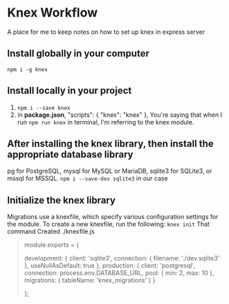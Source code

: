 # Knex Workflow
A place for me to keep notes on how to set up knex in express server

## Install globally in your computer
`npm i -g knex`

## Install locally in your project
1. `npm i --save knex` 
2. in **package.json**, "scripts": {
    "knex": "knex"
  },
  You're saying that when I run `npm run knex` in terminal, I'm referring to the knex module.

## After installing the knex library, then install the appropriate database library
pg for PostgreSQL, mysql for MySQL or MariaDB, sqlite3 for SQLite3, or mssql for MSSQL.
`npm i --save-dev sqlite3` in our case

## Initialize the knex library
Migrations use a knexfile, which specify various configuration settings for the module. To create a new knexfile, run the following:
`knex init`
That command Created ./knexfile.js
> module.exports = {
>
>  development: {
>    client: 'sqlite3',
>    connection: {
>      filename: './dev.sqlite3'
>    },
>    useNullAsDefault: true
>  },
>  production: {
>    client: 'postgresql',
>    connection: process.env.DATABASE_URL,
>    pool: {
>      min: 2,
>      max: 10
>    },
>    migrations: {
>      tableName: 'knex_migrations'
>    }
>  }
>
>};
